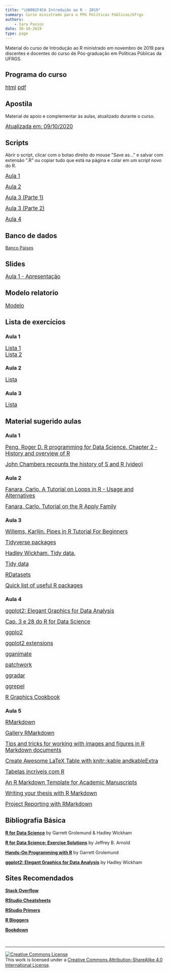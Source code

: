 ```yaml
---
title: "\U0001F4CA Introdução ao R - 2019"
summary: Curso ministrado para o PPG Políticas Públicas/Ufrgs
authors:
    - Iara Passos
date: 30-10-2019
type: page
---
```



Material do curso de Introdução ao R ministrado em novembro de 2019 para discentes e docentes do curso de Pós-graduação em Políticas Públicas da UFRGS. 

## Programa do curso 

<span style="font-size:larger;">[html](https://ipassos.github.io/material-introR/programaIntroR2019) [pdf](https://github.com/ipassos/material-introR/blob/master/programa.pdf)</span>


## Apostila

Material de apoio e complementar às aulas, atualizado durante o curso. 

<span style="font-size:larger;">[Atualizada em: 09/10/2020](https://ipassos.github.io/apostila-introR/)</span>

## Scripts

Abrir o script, clicar com o botao direito do mouse "Save as..." e salvar com extensão ".R" ou copiar tudo que está na página e colar em um script novo do R. 

<span style="font-size:larger;">[Aula 1 ](https://raw.githubusercontent.com/ipassos/material-introR/master/aula1.R)</span> <br>

<span style="font-size:larger;">[Aula 2](https://raw.githubusercontent.com/ipassos/material-introR/master/script_aula2.R)</span><br>

<span style="font-size:larger;">[Aula 3 (Parte 1)](https://raw.githubusercontent.com/ipassos/material-introR/master/aula3_script.R)</span><br>

<span style="font-size:larger;">[Aula 3 (Parte 2)](https://raw.githubusercontent.com/ipassos/material-introR/master/aula3-2_script.R)</span><br>

<span style="font-size:larger;">[Aula 4](https://raw.githubusercontent.com/ipassos/material-introR/master/aula4.R)</span><br>

## Banco de dados

[Banco Paises](https://raw.githubusercontent.com/ipassos/material-introR/master/banco.csv)

## Slides

<span style="font-size:larger;">[Aula 1 - Apresentação](https://ipassos.github.io/apresentacao-introR/#1)</span> <br>

## Modelo relatorio

<span style="font-size:larger;">[Modelo](https://github.com/ipassos/material-introR/blob/master/modelo.zip)</span> <br>

## Lista de exercícios

### Aula 1
<span style="font-size:larger;">[Lista 1](https://github.com/ipassos/material-introR/blob/master/Lista1.zip)</span> <br>
<span style="font-size:larger;">[Lista 2](https://ipassos.github.io/material-introR/aula1lista2)</span> <br>

### Aula 2
<span style="font-size:larger;">[Lista](https://github.com/ipassos/material-introR/blob/master/lista1-aula2.zip)</span> <br>

### Aula 3

<span style="font-size:larger;">[Lista](https://raw.githubusercontent.com/ipassos/material-introR/master/lista3.R)</span>

## Material sugerido aulas

### Aula 1

<span style="font-size:larger;">[Peng, Roger D. R programming for Data Science. Chapter 2 - History and overview of R](https://bookdown.org/rdpeng/rprogdatascience/history-and-overview-of-r.html)</span> <br>

<span style="font-size:larger;">[John Chambers recounts the history of S and R (video)](https://blog.revolutionanalytics.com/2014/01/john-chambers-recounts-the-history-of-s-and-r.html)</span> <br>

### Aula 2

<span style="font-size:larger;">[Fanara, Carlo. A Tutorial on Loops in R - Usage and Alternatives](https://www.datacamp.com/community/tutorials/tutorial-on-loops-in-r)</span> <br>

<span style="font-size:larger;">[Fanara, Carlo. Tutorial on the R Apply Family](https://www.datacamp.com/community/tutorials/r-tutorial-apply-family)</span> <br>

### Aula 3

<span style="font-size:larger;">[Willems, Karlijn. Pipes in R Tutorial For Beginners](https://www.datacamp.com/community/tutorials/pipe-r-tutorial)</span> <br>

<span style="font-size:larger;">[Tidyverse packages](https://www.tidyverse.org/packages/)</span> <br>

<span style="font-size:larger;">[Hadley Wickham. Tidy data.](https://vita.had.co.nz/papers/tidy-data.html)</span> <br>

<span style="font-size:larger;">[Tidy data](https://tidyr.tidyverse.org/articles/tidy-data.html#data-structure)</span> <br>

<span style="font-size:larger;">[RDatasets](https://vincentarelbundock.github.io/Rdatasets/)</span> <br>

<span style="font-size:larger;">[Quick list of useful R packages](https://support.rstudio.com/hc/en-us/articles/201057987-Quick-list-of-useful-R-packages)</span> <br>

### Aula 4

<span style="font-size:larger;">[ggplot2: Elegant Graphics for Data Analysis](https://ggplot2-book.org/)</span> <br>

<span style="font-size:larger;">[Cap. 3 e 28 do R for Data Science](https://r4ds.had.co.nz/)</span> <br>

<span style="font-size:larger;">[ggplo2](https://ggplot2.tidyverse.org/)</span> <br>

<span style="font-size:larger;">[ggplot2 extensions](https://www.ggplot2-exts.org/index.html) </span> <br>

<span style="font-size:larger;">[gganimate](https://gganimate.com/)</span> <br>

<span style="font-size:larger;">[patchwork](https://patchwork.data-imaginist.com/)</span> <br>

<span style="font-size:larger;">[ggradar](https://github.com/ricardo-bion/ggradar)</span> <br>

<span style="font-size:larger;">[ggrepel](https://cran.r-project.org/web/packages/ggrepel/vignettes/ggrepel.html)</span> <br>

<span style="font-size:larger;">[R Graphics Cookbook](https://www.amazon.com/dp/1491978600/) </span> <br>

### Aula 5

<span style="font-size:larger;">[RMarkdown](https://bookdown.org/yihui/rmarkdown/)</span> <br>

<span style="font-size:larger;">[Gallery RMarkdown](https://rmarkdown.rstudio.com/gallery.html)</span> <br>

<span style="font-size:larger;">[Tips and tricks for working with images and figures in R Markdown documents](https://www.zevross.com/blog/2017/06/19/tips-and-tricks-for-working-with-images-and-figures-in-r-markdown-documents/#more-functionality-from-include_graphics)</span> <br>

<span style="font-size:larger;">[Create Awesome LaTeX Table with knitr::kable andkableExtra](https://haozhu233.github.io/kableExtra/awesome_table_in_pdf.pdf)</span> <br>

<span style="font-size:larger;">[Tabelas incríveis com R](https://gomesfellipe.github.io/post/2018-01-12-tabelas-incriveis-com-r/tabelas-incriveis-com-r/)</span> <br>

<span style="font-size:larger;">[An R Markdown Template for Academic Manuscripts](http://svmiller.com/blog/2016/02/svm-r-markdown-manuscript/)</span> <br>

<span style="font-size:larger;">[Writing your thesis with R Markdown](https://rosannavanhespenresearch.wordpress.com/category/writing-your-thesis-with-r-markdown/)</span> <br>

<span style="font-size:larger;">[Project Reporting with RMarkdown](http://applied-r.com/project-reporting-template/)</span> <br>


## Bibliografia Básica

**[R for Data Science](https://r4ds.had.co.nz/)** by Garrett Grolemund & Hadley Wickham <br>

**[R for Data Science: Exercise Solutions](https://jrnold.github.io/r4ds-exercise-solutions/)** by Jeffrey B. Arnold <br>

**[Hands-On Programming with R](https://rstudio-education.github.io/hopr/index.html)** by Garrett Grolemund <br>

**[ggplot2: Elegant Graphics for Data Analysis](https://ggplot2-book.org/index.html)** by Hadley Wickham 


## Sites Recomendados

**[Stack Overflow](https://stackoverflow.com/questions/tagged/r)** <br>

**[RStudio Cheatsheets](https://rstudio.com/resources/cheatsheets/)** <br>

**[RStudio Primers](https://rstudio.cloud/learn/primers)** <br>

**[R Bloggers](https://www.r-bloggers.com/)** <br>

**[Bookdown](https://bookdown.org/)**


&nbsp;

<hr/>

<a rel="license" href="http://creativecommons.org/licenses/by-sa/4.0/"><img alt="Creative Commons License" style="border-width:0" src="https://i.creativecommons.org/l/by-sa/4.0/88x31.png" /></a><br />This work is licensed under a <a rel="license" href="http://creativecommons.org/licenses/by-sa/4.0/">Creative Commons Attribution-ShareAlike 4.0 International License</a>.